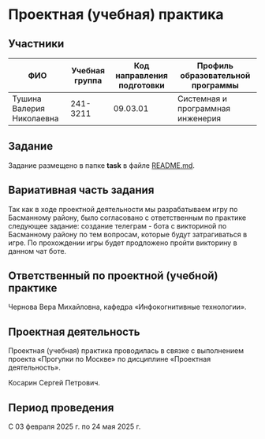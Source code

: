 # Проектная (учебная) практика

## Участники

| ФИО | Учебная группа | Код направления подготовки | Профиль образовательной программы |
|-|-|-|-|
| Тушина Валерия Николаевна | 241-3211 |09.03.01|Cистемная и программная инженерия|

## Задание

Задание размещено в папке **task** в файле [README.md](task/README.md).

## Вариативная часть задания

Так как в ходе проектной деятельности мы разрабатываем игру по Басманному району, было согласовано с ответственным по практике следующее задание: создание телеграм - бота с викториной по Басманному району по тем вопросам, которые будут затрагиваться в игре. По прохождении игры будет продложено пройти викторину в данном чат боте. 

## Ответственный по проектной (учебной) практике

Чернова Вера Михайловна, кафедра «Инфокогнитивные технологии».

## Проектная деятельность

Проектная (учебная) практика проводилась в связке с выполнением проекта «Прогулки по Москве» по дисциплине «Проектная деятельность».

Косарин Сергей Петрович.

## Период проведения

С 03 февраля 2025 г. по 24 мая 2025 г.

